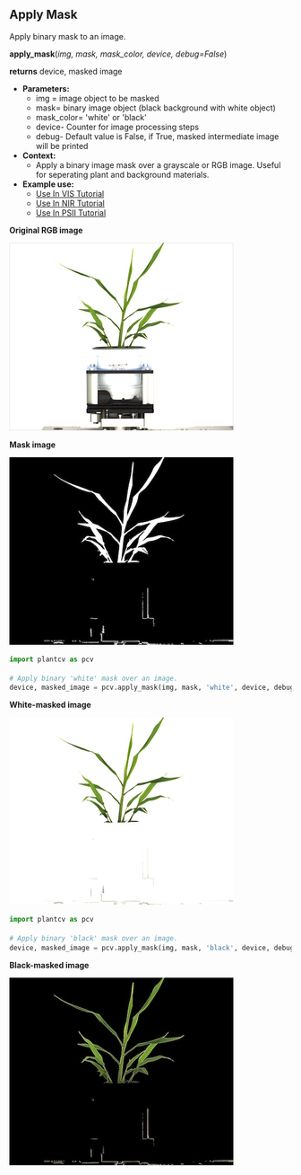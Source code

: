 ## Apply Mask

Apply binary mask to an image.

**apply_mask**(*img, mask, mask_color, device, debug=False*)

**returns** device, masked image

- **Parameters:**
    - img = image object to be masked
    - mask= binary image object (black background with white object)
    - mask_color= 'white' or 'black'
    - device- Counter for image processing steps
    - debug- Default value is False, if True, masked intermediate image will be printed 
- **Context:**
    - Apply a binary image mask over a grayscale or RGB image. Useful for seperating plant and background materials.
- **Example use:**
    - [Use In VIS Tutorial](vis_tutorial.md)
    - [Use In NIR Tutorial](nir_tutorial.md)
    - [Use In PSII Tutorial](psII_tutorial.md)

**Original RGB image**

![Screenshot](img/documentation_images/apply_mask/original_image.jpg)

**Mask image**

![Screenshot](img/documentation_images/apply_mask/mask.jpg)

```python
import plantcv as pcv

# Apply binary 'white' mask over an image. 
device, masked_image = pcv.apply_mask(img, mask, 'white', device, debug=True)
```

**White-masked image**

![Screenshot](img/documentation_images/apply_mask/white_masked_image.jpg)

```python
import plantcv as pcv

# Apply binary 'black' mask over an image.
device, masked_image = pcv.apply_mask(img, mask, 'black', device, debug=True)
```
  
**Black-masked image**

![Screenshot](img/documentation_images/apply_mask/black_masked_image.jpg)
